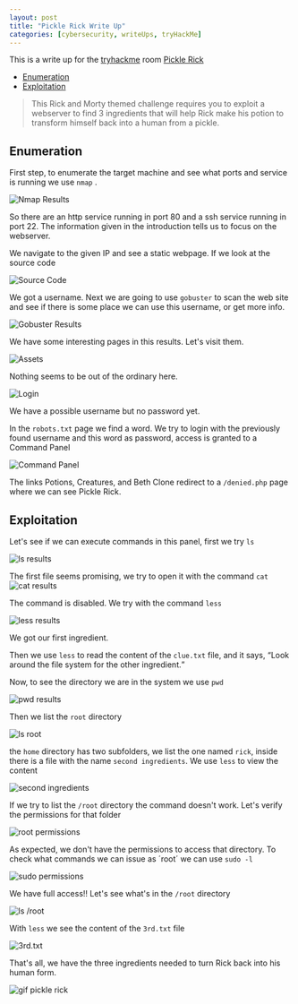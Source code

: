 ```yaml
---
layout: post
title: "Pickle Rick Write Up"
categories: [cybersecurity, writeUps, tryHackMe]
---
```


This is a write up for the [tryhackme](https://www.tryhackme.com "Home page of TryHackMe") room [Pickle Rick](https://tryhackme.com/room/picklerick "Pickle Rick Room")

<!-- MarkdownTOC -->

- [Enumeration](#enumeration)
- [Exploitation](#exploitation)

<!-- /MarkdownTOC -->

<blockquote cite="https://tryhackme.com/room/picklerick">This Rick and Morty themed challenge requires you to exploit a webserver to find 3 ingredients that will help Rick make his potion to transform himself back into a human from a pickle.</blockquote>

## Enumeration

First step, to enumerate the target machine and see what ports and service is running we use `nmap` .

![Nmap Results](/testCustomBlog/assets/img/picklerick/pr1.png "Nmap Results")

So there are an http service running in port 80 and a ssh service running in port 22. The information given in the introduction tells us to focus on the webserver.

We navigate to the given IP and see a static webpage. If we look at the source code

![Source Code](https://raw.githubusercontent.com/TTWabbit/ttwabbit.github.io/master/static/img/_posts/picklerick/pr2.png "Username")

We got a username. Next we are going to use `gobuster` to scan the web site and see if there is some place we can use this username, or get more info.

![Gobuster Results](https://raw.githubusercontent.com/TTWabbit/ttwabbit.github.io/master/static/img/_posts/picklerick/pr3.png "Gobuster Results")

We have some interesting pages in this results. Let's visit them.

![Assets](https://raw.githubusercontent.com/TTWabbit/ttwabbit.github.io/master/static/img/_posts/picklerick/pr4.png "Assets")

Nothing seems to be out of the ordinary here.

![Login](https://raw.githubusercontent.com/TTWabbit/ttwabbit.github.io/master/static/img/_posts/picklerick/pr5.png "Login")

We have a possible username but no password yet.

In the `robots.txt` page we find a word. We try to login with the previously found username and this word as password, access is granted to a Command Panel

![Command Panel](https://raw.githubusercontent.com/TTWabbit/ttwabbit.github.io/master/static/img/_posts/picklerick/pr6.png "Command Pannel")

The links Potions, Creatures, and Beth Clone redirect to a `/denied.php` page where we can see Pickle Rick.

## Exploitation

Let's see if we can execute commands in this panel, first we try `ls`

![ls results](https://raw.githubusercontent.com/TTWabbit/ttwabbit.github.io/master/static/img/_posts/picklerick/pr7.png "ls results")

The first file seems promising, we try to open it with the command `cat`
![cat results](https://raw.githubusercontent.com/TTWabbit/ttwabbit.github.io/master/static/img/_posts/picklerick/pr8.png "cat results")

The command is disabled. We try with the command `less`

![less results](https://raw.githubusercontent.com/TTWabbit/ttwabbit.github.io/master/static/img/_posts/picklerick/pr9.png "less results")

We got our first ingredient.

Then we use `less` to read the content of the `clue.txt` file, and it says, <q>Look around the file system for the other ingredient.</q>

Now, to see the directory we are in the system we use `pwd`

![pwd results](https://raw.githubusercontent.com/TTWabbit/ttwabbit.github.io/master/static/img/_posts/picklerick/pr10.png "pwd results")

Then we list the `root` directory

![ls root](https://raw.githubusercontent.com/TTWabbit/ttwabbit.github.io/master/static/img/_posts/picklerick/pr11.png "ls root")

the `home` directory has two subfolders, we list the one named `rick`, inside there is a file with the name `second ingredients`. We use `less` to view the content

![second ingredients](https://raw.githubusercontent.com/TTWabbit/ttwabbit.github.io/master/static/img/_posts/picklerick/pr12.png "second ingredients")

If we try to list the `/root` directory the command doesn't work. Let's verify the permissions for that folder

![root permissions](https://raw.githubusercontent.com/TTWabbit/ttwabbit.github.io/master/static/img/_posts/picklerick/pr13.png "root permissions")

As expected, we don't have the permissions to access that directory. To check what commands we can issue as ´root´ we can use `sudo -l`

![sudo permissions](https://raw.githubusercontent.com/TTWabbit/ttwabbit.github.io/master/static/img/_posts/picklerick/pr14.png "sudo permission")

We have full access!! Let's see what's in the `/root` directory

![ls /root](https://raw.githubusercontent.com/TTWabbit/ttwabbit.github.io/master/static/img/_posts/picklerick/pr15.png "ls /root")

With `less` we see the content of the `3rd.txt` file

![3rd.txt](https://raw.githubusercontent.com/TTWabbit/ttwabbit.github.io/master/static/img/_posts/picklerick/pr16.png "3rd.txt")

That's all, we have the three ingredients needed to turn Rick back into his human form.

![gif pickle rick](https://thumbs.gfycat.com/CelebratedBreakableEquestrian-size_restricted.gif)